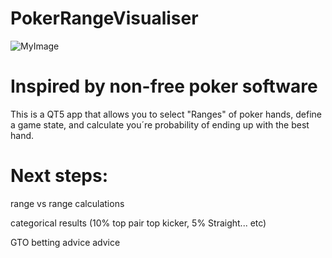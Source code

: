 # PokerRangeVisualiser


![MyImage](https://dugler1990.github.io/PokerRangeVisualiser/img/ReadMePic1.jpg)

# Inspired by non-free poker software

This is a QT5 app that allows you to select "Ranges" of poker hands, define a game state, and calculate you´re probability of ending up with the best hand.

# Next steps:

range vs range calculations

categorical results (10% top pair top kicker, 5% Straight... etc)

GTO betting advice advice 

